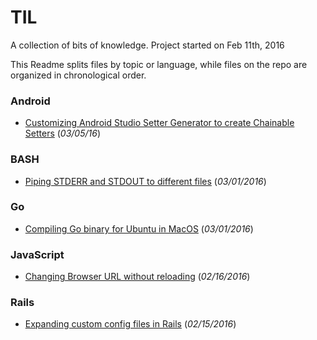 # TIL
A collection of bits of knowledge. Project started on Feb 11th, 2016

This Readme splits files by topic or language, while files on the repo are
organized in chronological order.


### Android
* [Customizing Android Studio Setter Generator to create Chainable Setters](030516__android__customizing_android_studio_setter_generator.md) (_03/05/16_)

### BASH

* [Piping STDERR and STDOUT to different files](030116__bash__piping_stderr_stdout_to_different_files.md) (_03/01/2016_)

### Go

* [Compiling Go binary for Ubuntu in MacOS](030116__go__crosscompiling.md) (_03/01/2016_)

### JavaScript

* [Changing Browser URL without reloading](021616__javascript__changing_the_url_no_reload.md) (_02/16/2016_)

### Rails

* [Expanding custom config files in Rails](021516__rails__expanding_custom_configs.md) (_02/15/2016_)
